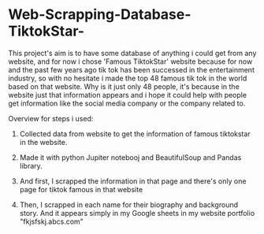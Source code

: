 # Web-Scrapping-Database-TiktokStar-
This project's aim is to have some database of anything i could get from any website, and for now i chose 'Famous TiktokStar' website because for now and the past few years ago tik tok has been successed in the entertainment industry, so with no hesitate i made the top 48 famous tik tok in the world based on that website.
Why is it just only 48 people, it's because in the website just that information appears and i hope it could help with people get information like the social media company or the company related to.

Overview for steps i used:
1. Collected data from website to get the information of famous tiktokstar in the website.

2. Made it with python Jupiter notebooj and BeautifulSoup and Pandas library.

3. And first, I scrapped the information in that page and there's only one page for tiktok famous in that website

4. Then, I scrapped in each name for their biography and background story. And it appears simply in my Google sheets in my website portfolio "fkjsfskj.abcs.com"

